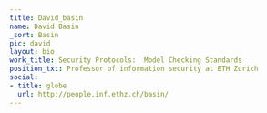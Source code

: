 ```yaml
---
title: David_basin
name: David Basin
_sort: Basin
pic: david
layout: bio
work_title: Security Protocols:  Model Checking Standards
position_txt: Professor of information security at ETH Zurich
social:
- title: globe
  url: http://people.inf.ethz.ch/basin/
---
```


